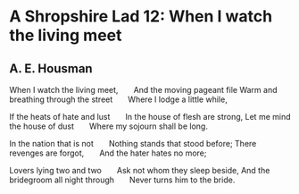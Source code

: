 # A Shropshire Lad 12: When I watch the living meet
## A. E. Housman
When I watch the living meet,
      And the moving pageant file
Warm and breathing through the street
      Where I lodge a little while,

If the heats of hate and lust
      In the house of flesh are strong,
Let me mind the house of dust
      Where my sojourn shall be long.

In the nation that is not
      Nothing stands that stood before;
There revenges are forgot,
      And the hater hates no more;

Lovers lying two and two
      Ask not whom they sleep beside,
And the bridegroom all night through
      Never turns him to the bride.